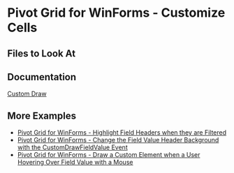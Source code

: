 # Pivot Grid for WinForms - Customize Cells 



## Files to Look At


## Documentation

[Custom Draw](https://docs.devexpress.com/WindowsForms/1817/controls-and-libraries/pivot-grid/appearance/custom-draw)

## More Examples

- [Pivot Grid for WinForms - Highlight Field Headers when they are Filtered](https://github.com/DevExpress-Examples/how-to-highlight-field-headers-when-they-are-filtered-e545)
- [Pivot Grid for WinForms - Change the Field Value Header Background with the CustomDrawFieldValue Event](https://github.com/DevExpress-Examples/how-to-change-the-field-value-header-appearance-backcolor-or-draw-it-manually-e2809)
- [Pivot Grid for WinForms - Draw a Custom Element when a User Hovering Over Field Value with a Mouse](https://github.com/DevExpress-Examples/how-to-draw-a-custom-element-when-a-user-hovering-over-field-value-with-a-mouse-e2228)
